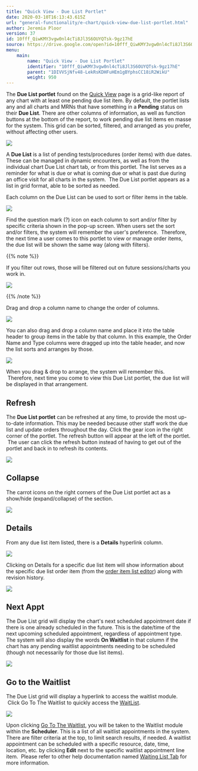 ```yaml
---
title: "Quick View - Due List Portlet"
date: 2020-03-10T16:13:43.615Z
url: "general-functionality/e-chart/quick-view-due-list-portlet.html"
author: Jeremia Ploor
version: 37
id: 10fff_QiwKMY3vgw0nl4cTi8Jl3S6OUYQTsk-9gz17hE
source: https://drive.google.com/open?id=10fff_QiwKMY3vgw0nl4cTi8Jl3S6OUYQTsk-9gz17hE
menu:
    main:
        name: "Quick View - Due List Portlet"
        identifier: "10fff_QiwKMY3vgw0nl4cTi8Jl3S6OUYQTsk-9gz17hE"
        parent: "1DIVVSjNfv48-LekRsKDHFuHEm1gBYphsCC18iR2WikU"
        weight: 950
---
```

The **Due List portlet** found on the [Quick View](https://system/) page is a grid-like report of any chart with at least one pending due list item. By default, the portlet lists any and all charts and MRNs that have something in a **Pending** status on their **Due List**. There are other columns of information, as well as function buttons at the bottom of the report, to work pending due list items en masse for the system. This grid can be sorted, filtered, and arranged as you prefer, without affecting other users.



![](../../external_files/861af4e3c9d519f4c10045209bb07d5a.png)



A **Due List** is a list of pending tests/procedures (order items) with due dates. These can be managed in dynamic encounters, as well as from the individual chart Due List chart tab, or from this portlet. The list serves as a reminder for what is due or what is coming due or what is past due during an office visit for all charts in the system.  The Due List portlet appears as a list in grid format, able to be sorted as needed.

Each column on the Due List can be used to sort or filter items in the table.



![](../../external_files/b0479c440373cbd684b1d399c2fc7a64.png)



Find the question mark (?) icon on each column to sort and/or filter by specific criteria shown in the pop-up screen. When users set the sort and/or filters, the system will remember the user's preference.  Therefore, the next time a user comes to this portlet to view or manage order items, the due list will be shown the same way (along with filters).

{{% note %}}

If you filter out rows, those will be filtered out on future sessions/charts you work in.



![](../../external_files/68eaf1feba6bab1a24c12ffe216144e6.png)



{{% /note %}}


Drag and drop a column name to change the order of columns.



![](../../external_files/c69d0069f17bfb494a5ade73938f260f.png)



You can also drag and drop a column name and place it into the table header to group items in the table by that column. In this example, the Order Name and Type columns were dragged up into the table header, and now the list sorts and arranges by those.



![](../../external_files/4f1093876519b3e5f34e4c87b5865469.png)



When you drag & drop to arrange, the system will remember this.  Therefore, next time you come to view this Due List portlet, the due list will be displayed in that arrangement.  

## Refresh

The **Due List portlet** can be refreshed at any time, to provide the most up-to-date information. This may be needed because other staff work the due list and update orders throughout the day. Click the gear icon in the right corner of the portlet. The refresh button will appear at the left of the portlet.  The user can click the refresh button instead of having to get out of the portlet and back in to refresh its contents.



![](../../external_files/7f659d3f8d5890e53fd791646eec7a52.png)



## Collapse

The carrot icons on the right corners of the Due List portlet act as a show/hide (expand/collapse) of the section.



![](../../external_files/c7e30bb616e1cf51bf0f9c9c2437d03c.png)



## Details

From any due list item listed, there is a **Details** hyperlink column.  



![](../../external_files/d39ada53e4615389c5c4450ff8f9b655.png)



Clicking on Details for a specific due list item will show information about the specific due list order item (from the [order item list editor](https://system/?f=orders&s=list_editor&t=List+Editor&tabmodule=admin&tabselect=Orders-List+Editor)) along with revision history.



![](../../external_files/f7678971743b672865104b8c5cbd79e3.png)



## Next Appt

The Due List grid will display the chart's next scheduled appointment date if there is one already scheduled in the future. This is the date/time of the next upcoming scheduled appointment, regardless of appointment type. The system will also display the words **On Waitlist** in that column if the chart has any pending waitlist appointments needing to be scheduled (though not necessarily for those due list items).



![](../../external_files/8911e46114ab1eeef86632f99e7085f3.png)



## Go to the Waitlist

The Due List grid will display a hyperlink to access the waitlist module.  Click Go To The Waitlist to quickly access the [WaitList](https://system/?func=scheduler&s=wait_list).



![](../../external_files/77aeed6adfb5113379513c67aee43303.png)



Upon clicking [Go To The Waitlist](https://system/?func=scheduler&s=wait_list), you will be taken to the Waitlist module within the **Scheduler**. This is a list of all waitlist appointments in the system. There are filter criteria at the top, to limit search results, if needed. A waitlist appointment can be scheduled with a specific resource, date, time, location, etc. by clicking **Edit** next to the specific waitlist appointment line item.  Please refer to other help documentation named [Waiting List Tab](../scheduling/waiting-list-tab.html) for more information.




